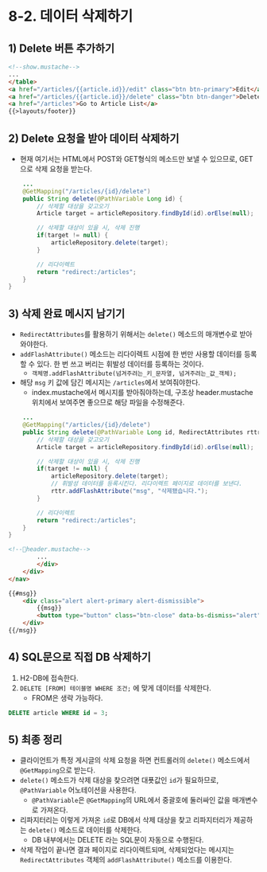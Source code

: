 # 8-2. 데이터 삭제하기
## 1) Delete 버튼 추가하기
```html
<!--show.mustache-->
...
</table>
<a href="/articles/{{article.id}}/edit" class="btn btn-primary">Edit</a>
<a href="/articles/{{article.id}}/delete" class="btn btn-danger">Delete</a>
<a href="/articles">Go to Article List</a>
{{>layouts/footer}}
```

## 2) Delete 요청을 받아 데이터 삭제하기
- 현재 여기서는 HTML에서 POST와 GET형식의 메소드만 보낼 수 있으므로, GET으로 삭제 요청을 받는다.
```java
	...
    @GetMapping("/articles/{id}/delete")
    public String delete(@PathVariable Long id) {
	    // 삭제할 대상을 갖고오기
        Article target = articleRepository.findById(id).orElse(null);

		// 삭제할 대상이 있을 시, 삭제 진행
        if(target != null) {
            articleRepository.delete(target);
        }

		// 리다이렉트
        return "redirect:/articles";
    }
}
```

## 3) 삭제 완료 메시지 남기기
- `RedirectAttributes`를 활용하기 위해서는 `delete()` 메소드의 매개변수로 받아와야한다.
- `addFlashAttribute()` 메소드는 리다이렉트 시점에 한 번만 사용할 데이터를 등록할 수 있다. 한 번 쓰고 버리는 휘발성 데이터를 등록하는 것이다.
	- `객체명.addFlashAttribute(넘겨주려는_키_문자열, 넘겨주려는_값_객체);`
- 해당 `msg` 키 값에 담긴 메시지는 `/articles`에서 보여줘야한다.
	- index.mustache에서 메시지를 받아줘야하는데, 구조상 header.mustache 위치에서 보여주면 좋으므로 해당 파일을 수정해준다.

```java
	...
    @GetMapping("/articles/{id}/delete")
    public String delete(@PathVariable Long id, RedirectAttributes rttr) {
	    // 삭제할 대상을 갖고오기
        Article target = articleRepository.findById(id).orElse(null);

		// 삭제할 대상이 있을 시, 삭제 진행
        if(target != null) {
            articleRepository.delete(target);
            // 휘발성 데이터를 등록시킨다. 리다이렉트 페이지로 데이터를 보낸다.
            rttr.addFlashAttribute("msg", "삭제됐습니다.");
        }

		// 리다이렉트
        return "redirect:/articles";
    }
}
```

```html
<!--header.mustache-->
		...
        </div>
    </div>
</nav>

{{#msg}}
    <div class="alert alert-primary alert-dismissible">
        {{msg}}
        <button type="button" class="btn-close" data-bs-dismiss="alert" aria-label="Close"></button>
    </div>
{{/msg}}
```

## 4) SQL문으로 직접 DB 삭제하기
1. H2-DB에 접속한다.
2. `DELETE [FROM] 테이블명 WHERE 조건;` 에 맞게 데이터를 삭제한다.
	- FROM은 생략 가능하다.
```sql
DELETE article WHERE id = 3;
```

## 5) 최종 정리
- 클라이언트가 특정 게시글의 삭제 요청을 하면 컨트롤러의 `delete()` 메소드에서 `@GetMapping`으로 받는다.
- `delete()` 메소드가 삭제 대상을 찾으려면 대푯값인 `id`가 필요하므로, `@PathVariable` 어노테이션을 사용한다.
	- `@PathVariable`은 `@GetMapping`의 URL에서 중괄호에 둘러싸인 값을 매개변수로 가져온다.
- 리파지터리는 이렇게 가져온 `id`로 DB에서 삭제 대상을 찾고 리파지터리가 제공하는 `delete()` 메소드로 데이터를 삭제한다.
	- DB 내부에서는 DELETE 라는 SQL문이 자동으로 수행된다.
- 삭제 작업이 끝나면 결과 페이지로 리다이렉트되며, 삭제되었다는 메시지는 `RedirectAttributes` 객체의 `addFlashAttribute()` 메소드를 이용한다.